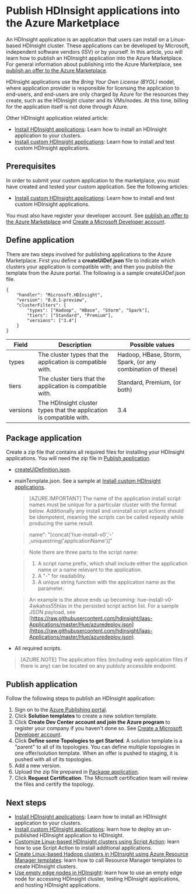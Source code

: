 <properties
   	pageTitle="Publish HDInsight applications | Azure"
   	description="Learn how to create and publish HDInsight applications."
   	services="hdinsight"
   	documentationCenter=""
   	authors="mumian"
   	manager="jhubbard"
   	editor="cgronlun"
	tags="azure-portal"/>

<tags
   	ms.service="hdinsight"
   	ms.devlang="na"
   	ms.topic="hero-article"
   	ms.tgt_pltfrm="na"
   	ms.workload="big-data"
   	ms.date="06/29/2016"
   	wacn.date=""
   	ms.author="jgao"/>

# Publish HDInsight applications into the Azure Marketplace

An HDInsight application is an application that users can install on a Linux-based HDInsight cluster. These applications can be developed by Microsoft, independent software vendors (ISV) or by yourself. In this article, you will learn how to publish an HDInsight application into the Azure Marketplace.  For general information about publishing into the Azure Marketplace, see [publish an offer to the Azure Marketplace](/documentation/articles/marketplace-publishing-getting-started/).

HDInsight applications use the *Bring Your Own License (BYOL)* model, where application provider is responsible for licensing the application to end-users, and end-users are only charged by Azure for the resources they create, such as the HDInsight cluster and its VMs/nodes. At this time, billing for the application itself is not done through Azure.

Other HDInsight application related article:

- [Install HDInsight applications](/documentation/articles/hdinsight-apps-install-applications/): Learn how to install an HDInsight application to your clusters.
- [Install custom HDInsight applications](/documentation/articles/hdinsight-apps-install-custom-applications/): Learn how to install and test custom HDInsight applications.

 
## Prerequisites

In order to submit your custom application to the marketplace, you must have created and tested your custom application. See the following articles:

- [Install custom HDInsight applications](/documentation/articles/hdinsight-apps-install-custom-applications/): Learn how to install and test custom HDInsight applications.

You must also have register your developer account. See [publish an offer to the Azure Marketplace](/documentation/articles/marketplace-publishing-getting-started/) and [Create a Microsoft Developer account](/documentation/articles/marketplace-publishing-accounts-creation-registration/).

## Define application

There are two steps involved for publishing applications to the Azure Marketplace.  First you define a **createUiDef.json** file to indicate which clusters your application is compatible with; and then you publish the template from the Azure portal. The following is a sample createUiDef.json file.

	{
		"handler": "Microsoft.HDInsight",
		"version": "0.0.1-preview",
		"clusterFilters": {
			"types": ["Hadoop", "HBase", "Storm", "Spark"],
			"tiers": ["Standard", "Premium"],
			"versions": ["3.4"]
		}
	}


|Field	| Description	| Possible values|
|-------|---------------|----------------|
|types	|The cluster types that the application is compatible with.	|Hadoop, HBase, Storm, Spark, (or any combination of these)|
|tiers	|The cluster tiers that the application is compatible with.	|Standard, Premium, (or both)|
|versions|	The HDInsight cluster types that the application is compatible with.	|3.4|

## Package application

Create a zip file that contains all required files for installing your HDInsight applications. You will need the zip file in [Publish application](#publish-application).

- [createUiDefinition.json](#define-application).
- mainTemplate.json. See a sample at [Install custom HDInsight applications](/documentation/articles/hdinsight-apps-install-custom-applications/).

	>[AZURE.IMPORTANT] The name of the application install script names must be unique for a particular cluster with the format below. Additionally any install and uninstall script actions should be idempotent, meaning the scripts can be called repeatly while producing the same result.
	
	>	name": "[concat('hue-install-v0','-' ,uniquestring('applicationName')]"
		
	>Note there are three parts to the script name:
		
	>	1. A script name prefix, which shall include either the application name or a name relevant to the application.
	>	2. A "-" for readability.
	>	3. A unique string function with the application name as the parameter.

	>	An example is the above ends up becoming: hue-install-v0-4wkahss55hlas in the persisted script action list. For a sample JSON payload, see [https://raw.githubusercontent.com/hdinsight/Iaas-Applications/master/Hue/azuredeploy.json](https://raw.githubusercontent.com/hdinsight/Iaas-Applications/master/Hue/azuredeploy.json).

- All required scripts.

> [AZURE.NOTE] The application files (including web application files if there is any) can be located on any publicly accessible endpoint.

## Publish application

Follow the following steps to publish an HDInsight application:

1. Sign on to the [Azure Publishing portal](https://publish.windowsazure.cn/).
2. Click **Solution templates** to create a new solution template.
3. Click **Create Dev Center account and join the Azure program** to register your company if you haven't done so.  See [Create a Microsoft Developer account](/documentation/articles/marketplace-publishing-accounts-creation-registration/).
4. Click **Define some Topologies to get Started**. A solution template is a "parent" to all of its topologies. You can define multiple topologies in one offer/solution template. When an offer is pushed to staging, it is pushed with all of its topologies. 
5. Add a new version.
6. Upload the zip file prepared in [Package application](#package-application).  
7. Click **Request Certification**. The Microsoft certification team will review the files and certify the topology.

## Next steps

- [Install HDInsight applications](/documentation/articles/hdinsight-apps-install-applications/): Learn how to install an HDInsight application to your clusters.
- [Install custom HDInsight applications](/documentation/articles/hdinsight-apps-install-custom-applications/): learn how to deploy an un-published HDInsight application to HDInsight.
- [Customize Linux-based HDInsight clusters using Script Action](/documentation/articles/hdinsight-hadoop-customize-cluster-v1/): learn how to use Script Action to install additional applications.
- [Create Linux-based Hadoop clusters in HDInsight using Azure Resource Manager templates](/documentation/articles/hdinsight-hadoop-create-linux-clusters-arm-templates/): learn how to call Resource Manager templates to create HDInsight clusters.
- [Use empty edge nodes in HDInsight](/documentation/articles/hdinsight-apps-use-edge-node/): learn how to use an empty edge node for accessing HDInsight cluster, testing HDInsight applications, and hosting HDInsight applications.

